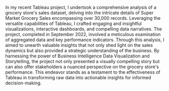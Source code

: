 In my recent Tableau project, I undertook a comprehensive analysis of a grocery store's sales dataset, delving into the intricate details of Super Market Grocery Sales encompassing over 30,000 records. Leveraging the versatile capabilities of Tableau, I crafted engaging and insightful visualizations, interactive dashboards, and compelling data narratives. 
The project, completed in September 2022, involved a meticulous examination of aggregated data and key performance indicators. Through this analysis, I aimed to unearth valuable insights that not only shed light on the sales dynamics but also provided a strategic understanding of the business. 
By harnessing the power of Business Intelligence Data Visualization and Storytelling, the project not only presented a visually compelling story but can also offer stakeholders a nuanced perspective on the grocery store's performance. 
This endeavor stands as a testament to the effectiveness of Tableau in transforming raw data into actionable insights for informed decision-making.
